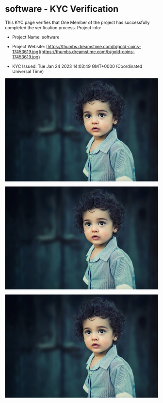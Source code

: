 # software - KYC Verification
		


This KYC page verifies that One Member of the project has successfully completed the verification process. Project info:
		


- Project Name: software
		

- Project Website: [https://thumbs.dreamstime.com/b/gold-coins-17453619.jpg](https://thumbs.dreamstime.com/b/gold-coins-17453619.jpg)
		

- KYC Issued: Tue Jan 24 2023 14:03:49 GMT+0000 (Coordinated Universal Time)
		


![This is an face image](./personFace.png)
		

![This is an cnic image](./cnicImage.png)
		

![This is an passport image](./passportImage.png)
	